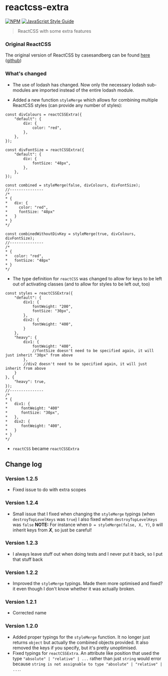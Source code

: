# reactcss-extra

[![NPM](https://img.shields.io/npm/v/reactcss-extra.svg)](https://www.npmjs.com/package/@dexterhill0/react-pickers) [![JavaScript Style Guide](https://img.shields.io/badge/code_style-standard-brightgreen.svg)](https://standardjs.com)



> ReactCSS with some extra features



### Original ReactCSS

The original version of ReactCSS by casesandberg can be found [here](https://www.npmjs.com/package/reactcss) ([github](https://github.com/casesandberg/reactcss))



### What's changed

* The use of lodash has changed. Now only the necessary lodash sub-modules are imported instead of the entire lodash module.

* Added a new function `styleMerge` which allows for combining multiple ReactCSS styles (can provide any number of styles):

```tsx
const divColours = reactCSSExtra({
    "default": {
        div: {
            color: "red",
        },
    },
});

const divFontSize = reactCSSExtra({
    "default": {
        div: {
            fontSize: "48px",
        },
    },
});

const combined = styleMerge(false, divColours, divFontSize);
//---------------
/*
* {
*   div: {
*     color: "red",
*     fontSize: "48px"
*   }
* }
*/

const combinedWithoutDivKey = styleMerge(true, divColours, divFontSize);
//---------------
/*
* {
*   color: "red",
*   fontSize: "48px"
* }
*/
```

* The type definition for `reactCSS` was changed to allow for keys to be left out of activating classes (and to allow for styles to be left out, too)

```tsx
const styles = reactCSSExtra({
    "default": {
        div1: {
            fontWeight: "200",
            fontSize: "30px",
        },
        div2: {
            fontWeight: "400",
        }
    },
    "heavy": {
        div1: {
            fontWeight: "400",
            //fontSize doesn't need to be specified again, it will just inherit "30px" from above
        },
        //div2 doesn't need to be specified again, it will just inherit from above
    }
}, {
    "heavy": true,
});
//---------------
/*
* {
*   div1: {
*      fontWeight: "400"
*      fontSize: "30px",
*   },
*   div2: {
*      fontWeight: "400",
*   }
* }
*/
```

* `reactCSS` became `reactCSSExtra`



## Change log

### Version 1.2.5
* Fixed issue to do with extra scopes

### Version 1.2.4
* Small issue that I fixed when changing the `styleMerge` typings (when `destroyTopLevelKeys` was `true`) I also fixed when `destroyTopLevelKeys` was `false`
**NOTE:** For instance when `D = styleMerge(false, X, Y)`, `D` will inherit keys from ***X***, so just be careful!

### Version 1.2.3
* I always leave stuff out when doing tests and I never put it back, so I put that stuff back

### Version 1.2.2
* Improved the `styleMerge` typings. Made them more optimised and fixed? it even though I don't know whether it was actually broken.

### Version 1.2.1
* Corrected name

### Version 1.2.0

* Added proper typings for the `styleMerge` function. It no longer just returns `object` but actually the combined objects provided. It also removed the keys if you specify, but it's pretty unoptimised.
* Fixed typings for `reactCSSExtra`. An attribute like position that used the type `"absolute" | "relative" | ...` rather than just `string` would error because `string is not assignable to type "absolute" | "relative" | ...`.

 



